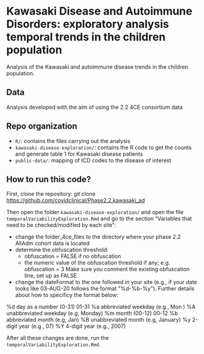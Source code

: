 # Kawasaki Disease and Autoimmune Disorders: exploratory analysis temporal trends in the children population
Analysis of the Kawasaki and autoimmune disease trends in the children population.

## Data
Analysis developed with the aim of using the 2.2 4CE consortium data

## Repo organization
- `R/`: contains the files carrying out the analysis
- `kawasaki-disease-exploration/`: contains the R code to get the counts and generate table 1 for Kawasaki disease patients
- `public-data/`: mapping of ICD codes to the disease of interest

## How to run this code?
First, clone the repository: git clone https://github.com/covidclinical/Phase2.2.kawasaki_ad

Then open the folder `kawasaki-disease-exploration/` and open the file `temporalVariabilityExploration.Rmd` and go to the section “Variables that need to be checked/modified by each site”:
- change the folder_4ce_files to the directory where your phase 2.2 AllAdm cohort data is located
- determine the obfuscation threshold: 
    - obfuscation = FALSE if no obfuscation
    - the numeric value of the obfuscation threshold if any; e.g. obfuscation = 3
    Make sure you comment the existing obfuscation line, set up as FALSE
- change the dateFormat to the one followed in your site (e.g., if your date looks like 03-AUG-20 follows the format "%d-%b-%y"). Further details about how to specificy the format below:

%d day as a number (0-31)	01-31
%a abbreviated weekday (e.g., Mon )
%A unabbreviated weekday (e.g, Monday)
%m	month (00-12)	00-12
%b abbreviated month (e.g, Jan)
%B unabbreviated month (e.g, January)
%y 2-digit year (e.g., 07)
%Y 4-digit year (e.g., 2007)


After all these changes are done, run the `temporalVariabilityExploration.Rmd`. 